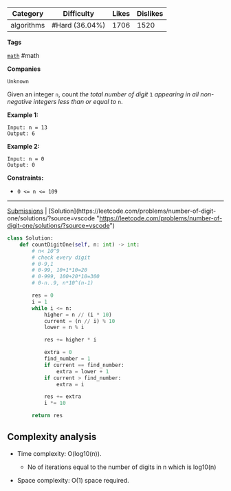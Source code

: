 
| Category   | Difficulty     | Likes | Dislikes |
| ---------- | -------------- | ----- | -------- |
| algorithms | #Hard (36.04%) | 1706  | 1520     |

**Tags**

[`math`](https://leetcode.com/tag/math?source=vscode "https://leetcode.com/tag/math?source=vscode") #math

**Companies**

`Unknown`

Given an integer `n`, count _the total number of digit_ `1` _appearing in all non-negative integers less than or equal to_ `n`.

**Example 1:**

```
Input: n = 13
Output: 6
```

**Example 2:**

```
Input: n = 0
Output: 0
```

**Constraints:**

- `0 <= n <= 109`

---

[Submissions](https://leetcode.com/problems/number-of-digit-one/submissions/?source=vscode "https://leetcode.com/problems/number-of-digit-one/submissions/?source=vscode") | [Solution](https://leetcode.com/problems/number-of-digit-one/solutions/?source=vscode "https://leetcode.com/problems/number-of-digit-one/solutions/?source=vscode")


```python
class Solution:
    def countDigitOne(self, n: int) -> int:
        # n< 10^9
        # check every digit
        # 0-9,1
        # 0-99, 10+1*10=20
        # 0-999, 100+20*10=300
        # 0-n..9, n*10^(n-1)

        res = 0
        i = 1
        while i <= n:
            higher = n // (i * 10)
            current = (n // i) % 10
            lower = n % i

            res += higher * i

            extra = 0
            find_number = 1
            if current == find_number:
                extra = lower + 1
            if current > find_number:
                extra = i

            res += extra
            i *= 10

        return res
```

## **Complexity analysis**

- Time complexity: O(log10​(n)).
    
    - No of iterations equal to the number of digits in n which is log10​(n)
- Space complexity: O(1) space required.

